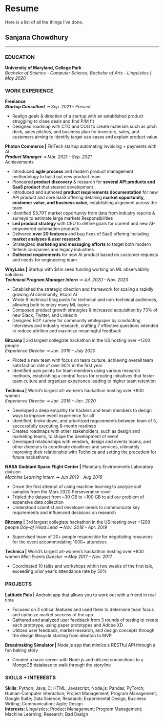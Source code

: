 # Resume
Here is a list of all the things I've done. 
## Sanjana Chowdhury
-----------------------------------------------------------------
### EDUCATION
**University of Maryland, College Park**  
*Bachelor of Science - Computer Science, Bachelor of Arts - Linguistics | May 2020*  
### WORK EXPERIENCE
**Freelance**\
***Startup Consultant** ➟ Sep. 2021 - Present*  
-	Realign goals & direction of a startup with an established product struggling to close deals and find P/M fit 
-	Designed roadmap with CTO and COO to create materials such as  pitch deck, sales pitches, and business plan for investors, sales, and customers aiming to identify target use cases and explain product value

**Photon Commerce |** FinTech startup automating invoicing + payments with AI  
***Product Manager** ➟ Mar. 2021 - Sep. 2021*  
Achievements
-	Introduced **agile process** and modern product management methodology to build out new product team 
-	Pioneered **product discovery** & research for **several API products and SaaS product** that steered development
-	Introduced and authored **product requirements documentation** for new API product and core SaaS offering detailing **market opportunity, customer value, and business value**, establishing alignment across the team
-	Identified $3.79T market opportunity from data from industry reports & surveys to estimate large markets 
Responsibilities 
- **Led product strategy** with CEO to define goals for current and new AI-empowered automation products
- Delivered **over 20 features** and bug fixes of SaaS offering including **market analyses & user research**
- Strategized **marketing and messaging efforts** to target both modern fintech companies and legacy industries 
- **Gathered requirements** for new AI product based on customer requests and needs for engineering team

**WhyLabs |** Startup with $4m seed funding working on ML observability solutions  
***Technical Program Manager Intern** ➟ Jul. 2020 - Nov. 2020*  
-	Established the strategic direction and framework for scaling a rapidly growing AI community, Rsqrd AI
-	Wrote 8 technical blog posts for technical and non-technical audiences, allowing both to enjoy many ML topics 
-	Composed product growth strategies & increased acquisition by 73% of new Slack, Twitter, and LinkedIn
-	Designed EOY survey for community whitepaper by conducting interviews and industry research, crafting 7 effective questions intended to reduce attrition and maximize meaningful feedback

**Bitcamp |** 3rd largest collegiate hackathon in the US hosting over +1200 people                                  
*Experience Director ➟ Jun. 2019 – July 2020*  
-	Piloted a new team with focus on team culture, achieving overall team satisfaction rate of over 80% in the first year 
-	Identified pain points for team members using various research methods, establishing a central focus for creating initiatives that foster team culture and organizer experience leading to higher team retention 

**Technica |** World’s largest all-women’s hackathon hosting over +800 women                                  
*Experience Director ➟ Jan. 2018 – Jan. 2020*  
-	Developed a deep empathy for hackers and team members to design ways to improve event experience for all
-	Identified, broke down, and prioritized requirements between team of 5, successfully executing 8-month roadmap
-	Created roadmaps with other stakeholders, such as design and marketing teams, to shape the development of event 
-	Developed relationships with vendors, design and events teams, and other directors to coordinate deadlines and services, ultimately improving their relationship with Technica and setting the precedent for future hackathons

**NASA Goddard Space Flight Center |** Planetary Environments Laboratory division  
*Machine Learning Intern ➟ Jun 2019 - Aug 2019*  
-	Drove the first attempt of using machine learning to analyze soil samples from the Mars 2020 Perseverance rover
-	Tripled the dataset from ~30 GB to ~100 GB to aid our problem of expensive data collection
-	Understood scientist and developer needs to communicate key requirements and influenced decisions on research

**Bitcamp |** 3rd largest collegiate hackathon in the US hosting over +1200 people
*Day-of Head Lead ➟ Nov. 2018 – Apr. 2019*  
-	Supervised team of 20+ people responsible for negotiating resources for the event accommodating 1000+ attendees  

**Technica |** World’s largest all-women’s hackathon hosting over +800 women
*Mini-Events Director ➟ May 2017 – Nov. 2017*
-	Coordinated 10 talks and workshops within two weeks of the first talk, exceeding prior year’s attendance rate by 50%

### PROJECTS
**Latitude Pals |** Android app that allows you to work out with a friend in real time  			                     	     
-	Focused on 3 critical features and used them to determine team focus and optimize market success of the app
-	Gathered and analyzed user feedback from 3 rounds of testing to create each prototype, using paper prototypes and Adobe XD
-	Utilized user feedback, market research, and design concepts through the design lifecycle starting from ideation to MVP 

**Breadmaking Simulator |** Node.js app that mimics a RESTful API through a fun baking story  
-	Created a basic server with Node.js and utilized connections to a MongoDB database to walk through the storyline

### SKILLS + INTERESTS
**Skills:** Python; Java; C; HTML; Javascript; Node.js; Pandas; PyTorch; Human-Computer Interaction; Project Management; Program Management; Google Suite; Data Science; Research; Experimental Design; Business Writing; Communication; Agile; Design  
**Interests:** Linguistics; Product Management; Program Management; Machine Learning; Research; Bad Design

